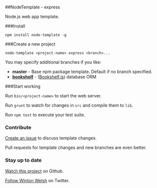 ##NodeTemplate - express

Node.js web app template.

###Install

	npm install node-template -g

###Create a new project

	node-template <project-name> express <branch>...

You may specify additional branches if you like:

* **master** - Base npm package template. Default if no branch specified.
* [**bookshelf**](https://github.com/winton/node-template/tree/bookshelf) - ([Bookshelf.js](http://bookshelfjs.org)) database ORM

###Start working

Run `bin/<project-name>` to start the web server.

Run `grunt` to watch for changes in `src` and compile them to `lib`.

Run `npm test` to execute your test suite.

### Contribute

[Create an issue](https://github.com/winton/node-template/issues/new) to discuss template changes.

Pull requests for template changes and new branches are even better.

### Stay up to date

[Watch this project](https://github.com/winton/node-template#) on Github.

[Follow Winton Welsh](http://twitter.com/intent/user?screen_name=wintonius) on Twitter.
